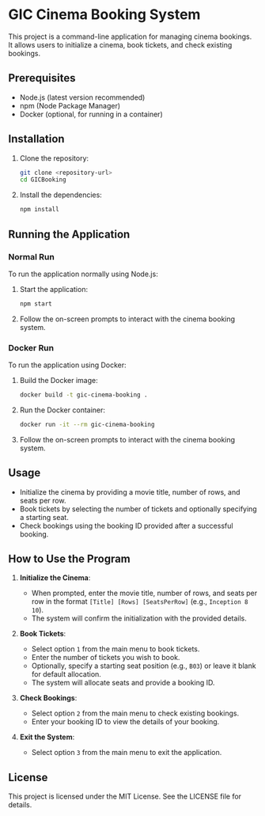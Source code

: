 # GIC Cinema Booking System

This project is a command-line application for managing cinema bookings. It allows users to initialize a cinema, book tickets, and check existing bookings.

## Prerequisites

- Node.js (latest version recommended)
- npm (Node Package Manager)
- Docker (optional, for running in a container)

## Installation

1. Clone the repository:

   ```bash
   git clone <repository-url>
   cd GICBooking
   ```

2. Install the dependencies:
   ```bash
   npm install
   ```

## Running the Application

### Normal Run

To run the application normally using Node.js:

1. Start the application:

   ```bash
   npm start
   ```

2. Follow the on-screen prompts to interact with the cinema booking system.

### Docker Run

To run the application using Docker:

1. Build the Docker image:

   ```bash
   docker build -t gic-cinema-booking .
   ```

2. Run the Docker container:

   ```bash
   docker run -it --rm gic-cinema-booking
   ```

3. Follow the on-screen prompts to interact with the cinema booking system.

## Usage

- Initialize the cinema by providing a movie title, number of rows, and seats per row.
- Book tickets by selecting the number of tickets and optionally specifying a starting seat.
- Check bookings using the booking ID provided after a successful booking.

## How to Use the Program

1. **Initialize the Cinema**:

   - When prompted, enter the movie title, number of rows, and seats per row in the format `[Title] [Rows] [SeatsPerRow]` (e.g., `Inception 8 10`).
   - The system will confirm the initialization with the provided details.

2. **Book Tickets**:

   - Select option `1` from the main menu to book tickets.
   - Enter the number of tickets you wish to book.
   - Optionally, specify a starting seat position (e.g., `B03`) or leave it blank for default allocation.
   - The system will allocate seats and provide a booking ID.

3. **Check Bookings**:

   - Select option `2` from the main menu to check existing bookings.
   - Enter your booking ID to view the details of your booking.

4. **Exit the System**:
   - Select option `3` from the main menu to exit the application.

## License

This project is licensed under the MIT License. See the LICENSE file for details.
